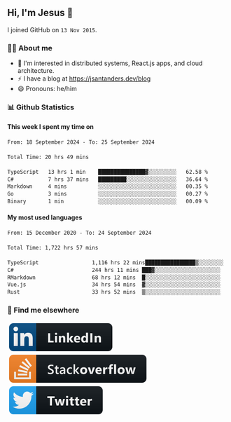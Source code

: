 ## Hi, I'm Jesus 👋

I joined GitHub on `13 Nov 2015`.

<!-- Talking about you -->

### 👨‍💻 About me

- 👦 I'm interested in distributed systems, React.js apps, and cloud architecture.
- ⚡️ I have a blog at <https://jsantanders.dev/blog>
- 😄 Pronouns: he/him

### 📊 Github Statistics

#### This week I spent my time on

<!--START_SECTION:weekly-->

```txt
From: 18 September 2024 - To: 25 September 2024

Total Time: 20 hrs 49 mins

TypeScript   13 hrs 1 min    ███████████████▓░░░░░░░░░   62.58 %
C#           7 hrs 37 mins   █████████░░░░░░░░░░░░░░░░   36.64 %
Markdown     4 mins          ░░░░░░░░░░░░░░░░░░░░░░░░░   00.35 %
Go           3 mins          ░░░░░░░░░░░░░░░░░░░░░░░░░   00.27 %
Binary       1 min           ░░░░░░░░░░░░░░░░░░░░░░░░░   00.09 %
```

<!--END_SECTION:weekly-->

#### My most used languages

<!--START_SECTION:alltime-->

```txt
From: 15 December 2020 - To: 24 September 2024

Total Time: 1,722 hrs 57 mins

TypeScript                 1,116 hrs 22 mins████████████████▒░░░░░░░░   64.79 %
C#                         244 hrs 11 mins ███▓░░░░░░░░░░░░░░░░░░░░░   14.17 %
RMarkdown                  68 hrs 12 mins  █░░░░░░░░░░░░░░░░░░░░░░░░   03.96 %
Vue.js                     34 hrs 54 mins  ▓░░░░░░░░░░░░░░░░░░░░░░░░   02.03 %
Rust                       33 hrs 52 mins  ▒░░░░░░░░░░░░░░░░░░░░░░░░   01.97 %
```

<!--END_SECTION:alltime-->

### 📢 Find me elsewhere

<p>
  <a target="_blank" href="https://linkedin.com/in/jsantanders">
    <img src="https://github.com/jsantanders/jsantanders/blob/master/img/linkedin.svg" alt="LinkedIn" style="vertical-align:top; margin:4px">
  </a>
  
  <a target="_blank" href="https://stackoverflow.com/users/7318331/jesus-santander">
    <img src="https://github.com/jsantanders/jsantanders/blob/master/img/stackoverflow.svg" alt="StackOverflow" style="vertical-align:top; margin:4px">
  </a>
  
  <a target="_blank" href="http://twitter.com/jsantanders">
    <img src="https://github.com/jsantanders/jsantanders/blob/master/img/twitter.svg" alt="Twitter" style="vertical-align:top; margin:4px">
  </a>
</p>
